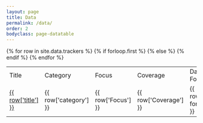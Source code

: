 ```yaml
---
layout: page
title: Data
permalink: /data/
order: 2
bodyclass: page-datatable
---
```


<!-- {{ site.data.trackers }} -->

<table>
  {% for row in site.data.trackers %}
    {% if forloop.first %}
    <tr>
      <td>Title</td>
      <td>Category</td>
      <td>Focus</td>
      <td>Coverage</td>
      <td>Data Format</td>
      <td>By</td>
    </tr>
    {% else %}
    <tr>
      <td>
        <a href="{{row['link']}}">
          {{ row['title'] }}
        </a>
      </td>
      <td>
        {{ row['category'] }}
      </td>
      <td>
        {{ row['Focus'] }}
      </td>
      <td>
        {{ row['Coverage'] }}
      </td>
      <td>
        {{ row['Data format'] }}
      </td>
      <td>
        {{ row['By'] }}
      </td>
    </tr>
    {% endif %}
  {% endfor %}
</table>